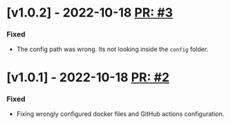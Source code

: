 # [v1.0.2] - 2022-10-18 [PR: #3](https://github.com/aksio-insurtech/IngressMiddleware/pull/3)

### Fixed

- The config path was wrong. Its not looking inside the `config` folder.


# [v1.0.1] - 2022-10-18 [PR: #2](https://github.com/aksio-insurtech/IngressMiddleware/pull/2)

### Fixed

- Fixing wrongly configured docker files and GitHub actions configuration.


